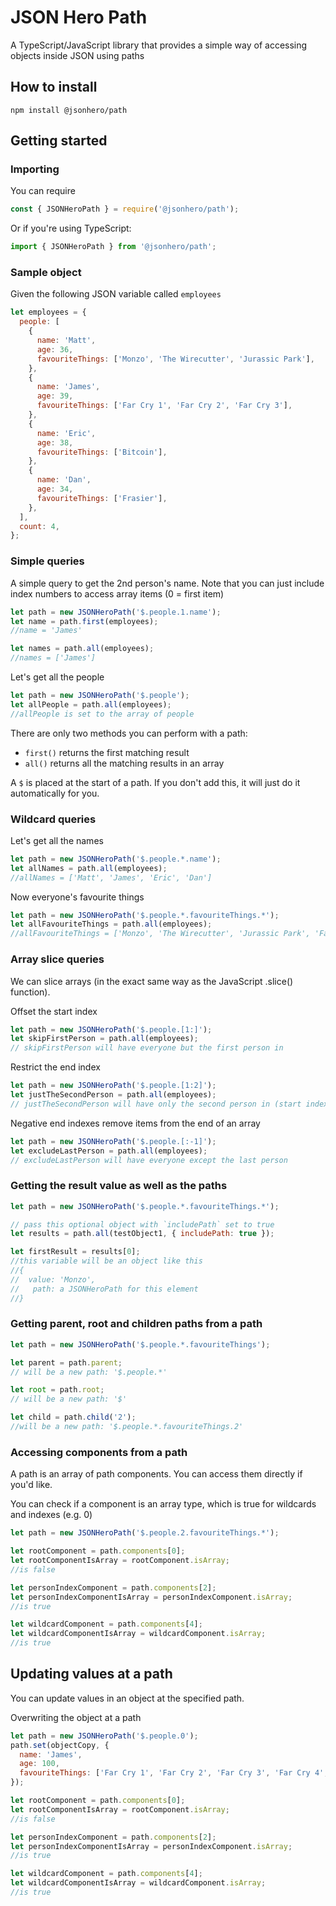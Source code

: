 # JSON Hero Path

A TypeScript/JavaScript library that provides a simple way of accessing objects inside JSON using paths

## How to install

`npm install @jsonhero/path`

## Getting started

### Importing

You can require

```js
const { JSONHeroPath } = require('@jsonhero/path');
```

Or if you're using TypeScript:

```js
import { JSONHeroPath } from '@jsonhero/path';
```

### Sample object

Given the following JSON variable called `employees`

```js
let employees = {
  people: [
    {
      name: 'Matt',
      age: 36,
      favouriteThings: ['Monzo', 'The Wirecutter', 'Jurassic Park'],
    },
    {
      name: 'James',
      age: 39,
      favouriteThings: ['Far Cry 1', 'Far Cry 2', 'Far Cry 3'],
    },
    {
      name: 'Eric',
      age: 38,
      favouriteThings: ['Bitcoin'],
    },
    {
      name: 'Dan',
      age: 34,
      favouriteThings: ['Frasier'],
    },
  ],
  count: 4,
};
```

### Simple queries

A simple query to get the 2nd person's name. Note that you can just include index numbers to access array items (0 = first item)

```js
let path = new JSONHeroPath('$.people.1.name');
let name = path.first(employees);
//name = 'James'

let names = path.all(employees);
//names = ['James']
```

Let's get all the people

```js
let path = new JSONHeroPath('$.people');
let allPeople = path.all(employees);
//allPeople is set to the array of people
```

There are only two methods you can perform with a path:

- `first()` returns the first matching result
- `all()` returns all the matching results in an array

A `$` is placed at the start of a path. If you don't add this, it will just do it automatically for you.

### Wildcard queries

Let's get all the names

```js
let path = new JSONHeroPath('$.people.*.name');
let allNames = path.all(employees);
//allNames = ['Matt', 'James', 'Eric', 'Dan']
```

Now everyone's favourite things

```js
let path = new JSONHeroPath('$.people.*.favouriteThings.*');
let allFavouriteThings = path.all(employees);
//allFavouriteThings = ['Monzo', 'The Wirecutter', 'Jurassic Park', 'Far Cry 1', 'Far Cry 2', 'Far Cry 3', 'Bitcoin', 'Frasier']
```

### Array slice queries

We can slice arrays (in the exact same way as the JavaScript .slice() function).

Offset the start index

```js
let path = new JSONHeroPath('$.people.[1:]');
let skipFirstPerson = path.all(employees);
// skipFirstPerson will have everyone but the first person in
```

Restrict the end index

```js
let path = new JSONHeroPath('$.people.[1:2]');
let justTheSecondPerson = path.all(employees);
// justTheSecondPerson will have only the second person in (start index is 1 and the end won't include index 2)
```

Negative end indexes remove items from the end of an array

```js
let path = new JSONHeroPath('$.people.[:-1]');
let excludeLastPerson = path.all(employees);
// excludeLastPerson will have everyone except the last person
```

### Getting the result value as well as the paths

```js
let path = new JSONHeroPath('$.people.*.favouriteThings.*');

// pass this optional object with `includePath` set to true
let results = path.all(testObject1, { includePath: true });

let firstResult = results[0];
//this variable will be an object like this
//{
//  value: 'Monzo',
//   path: a JSONHeroPath for this element
//}
```

### Getting parent, root and children paths from a path

```js
let path = new JSONHeroPath('$.people.*.favouriteThings');

let parent = path.parent;
// will be a new path: '$.people.*'

let root = path.root;
// will be a new path: '$'

let child = path.child('2');
//will be a new path: '$.people.*.favouriteThings.2'
```

### Accessing components from a path

A path is an array of path components. You can access them directly if you'd like.

You can check if a component is an array type, which is true for wildcards and indexes (e.g. 0)

```js
let path = new JSONHeroPath('$.people.2.favouriteThings.*');

let rootComponent = path.components[0];
let rootComponentIsArray = rootComponent.isArray;
//is false

let personIndexComponent = path.components[2];
let personIndexComponentIsArray = personIndexComponent.isArray;
//is true

let wildcardComponent = path.components[4];
let wildcardComponentIsArray = wildcardComponent.isArray;
//is true
```

## Updating values at a path

You can update values in an object at the specified path.

Overwriting the object at a path

```js
let path = new JSONHeroPath('$.people.0');
path.set(objectCopy, {
  name: 'James',
  age: 100,
  favouriteThings: ['Far Cry 1', 'Far Cry 2', 'Far Cry 3', 'Far Cry 4', 'Far Cry 5', 'Far Cry 6'],
});

let rootComponent = path.components[0];
let rootComponentIsArray = rootComponent.isArray;
//is false

let personIndexComponent = path.components[2];
let personIndexComponentIsArray = personIndexComponent.isArray;
//is true

let wildcardComponent = path.components[4];
let wildcardComponentIsArray = wildcardComponent.isArray;
//is true
```
